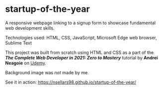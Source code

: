 # startup-of-the-year
A responsive webpage linking to a signup form to showcase fundamental web development skills.

Technologies used: HTML, CSS, JavaScript, Microsoft Edge web browser, Sublime Text

This project was built from scratch using HTML and CSS as a part of the ***The Complete Web Developer in 2021: Zero to Mastery*** tutorial by **Andrei Neagoie** on [Udemy](https://www.udemy.com/course/the-complete-web-developer-zero-to-mastery/).

Background image was _not_ made by me.

See it in action: https://nsellars98.github.io/startup-of-the-year/
